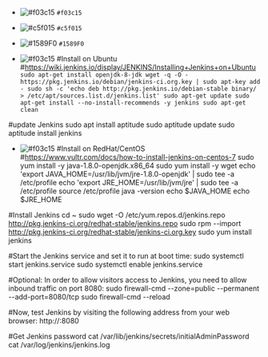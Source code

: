 - ![#f03c15](https://placehold.it/15/f03c15/000000?text=+) `#f03c15`
- ![#c5f015](https://placehold.it/15/c5f015/000000?text=+) `#c5f015`
- ![#1589F0](https://placehold.it/15/1589F0/000000?text=+) `#1589F0`

- ![#f03c15](https://placehold.it/15/f03c15/000000?text=+) #Install on Ubuntu
#https://wiki.jenkins.io/display/JENKINS/Installing+Jenkins+on+Ubuntu
`sudo apt-get install openjdk-8-jdk
wget -q -O - https://pkg.jenkins.io/debian/jenkins-ci.org.key | sudo apt-key add -
sudo sh -c 'echo deb http://pkg.jenkins.io/debian-stable binary/ > /etc/apt/sources.list.d/jenkins.list'
sudo apt-get update
sudo apt-get install --no-install-recommends -y jenkins
sudo apt-get clean`

#update Jenkins
sudo apt install aptitude
sudo aptitude update
sudo aptitude install jenkins

- ![#f03c15](https://placehold.it/15/f03c15/000000?text=+) #Install on RedHat/CentOS
 #https://www.vultr.com/docs/how-to-install-jenkins-on-centos-7
sudo yum install -y java-1.8.0-openjdk.x86_64
sudo yum install -y  wget
echo 'export JAVA_HOME=/usr/lib/jvm/jre-1.8.0-openjdk' | sudo tee -a /etc/profile
echo 'export JRE_HOME=/usr/lib/jvm/jre' | sudo tee -a /etc/profile
source /etc/profile
java -version
echo $JAVA_HOME
echo $JRE_HOME

#Install Jenkins
cd ~
sudo wget -O /etc/yum.repos.d/jenkins.repo http://pkg.jenkins-ci.org/redhat-stable/jenkins.repo
sudo rpm --import http://pkg.jenkins-ci.org/redhat-stable/jenkins-ci.org.key
sudo yum install jenkins

#Start the Jenkins service and set it to run at boot time:
sudo systemctl start jenkins.service
sudo systemctl enable jenkins.service

#Optional: In order to allow visitors access to Jenkins, you need to allow inbound traffic on port 8080:
sudo firewall-cmd --zone=public --permanent --add-port=8080/tcp
sudo firewall-cmd --reload

#Now, test Jenkins by visiting the following address from your web browser:
http://<your-Vultr-server-IP>:8080

#Get Jenkins password
cat /var/lib/jenkins/secrets/initialAdminPassword
cat /var/log/jenkins/jenkins.log
